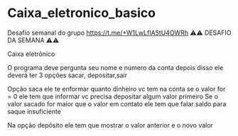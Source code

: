 # Caixa_eletronico_basico
Desafio semanal do grupo https://t.me/+W1LwLfIA5tU4OWRh
⚠️⚠️ DESAFIO DA SEMANA ⚠️⚠️

Caixa eletrônico 

O programa deve pergunta seu nome e número da conta depois disso ele deverá ter 3 opções sacar, depositar,sair 

Opção saca ele te enformar quanto dinheiro vc tem na conta se o valor for = 0 ele tem que informar vc precisa depositar algum valor primeiro 
Se o valor sacado for maior que o valor em contato ele tem que falar saldo para saque insuficiente 


Na opção depósito ele tem que mostrar o valor anterior e o novo valor
